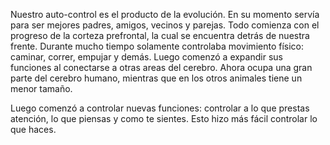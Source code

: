 Nuestro auto-control es el producto de la evolución. En su momento servía para ser mejores padres, amigos, vecinos y parejas. Todo comienza con el progreso de la corteza prefrontal, la cual se encuentra detrás de nuestra frente. Durante mucho tiempo solamente controlaba movimiento físico: caminar, correr, empujar y demás. Luego comenzó a expandir sus funciones al conectarse a otras areas del cerebro. Ahora ocupa una gran parte del cerebro humano, mientras que en los otros animales tiene un menor tamaño. 

Luego comenzó a controlar nuevas funciones: controlar a lo que prestas atención, lo que piensas y como te sientes. Esto hizo más fácil controlar lo que haces. 




